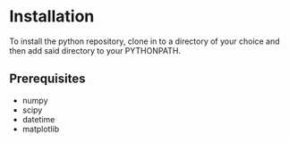# Installation
To install the python repository, clone in to a directory of your choice and then add said directory to your PYTHONPATH.
## Prerequisites
- numpy
- scipy
- datetime
- matplotlib
